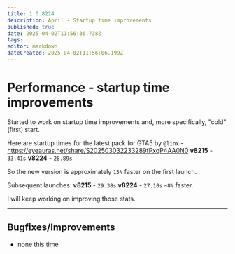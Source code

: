 ```yaml
---
title: 1.6.8224
description: April - Startup time improvements
published: true
date: 2025-04-02T11:56:36.738Z
tags: 
editor: markdown
dateCreated: 2025-04-02T11:56:06.199Z
---
```


# Performance - startup time improvements
Started to work on startup time improvements and, more specifically, "cold" (first) start. 

Here are startup times for the latest pack for GTA5 by `@linx` - https://eyeauras.net/share/S202503032233289fPxqP4AA0N0
**v8215** - `33.41s`
**v8224** - `28.89s`

So the new version is approximately `15%` faster on the first launch.

Subsequent launches:
**v8215** - `29.38s`
**v8224** - `27.10s`
`~8%` faster.

I will keep working on improving those stats.

---

## Bugfixes/Improvements
- none this time




